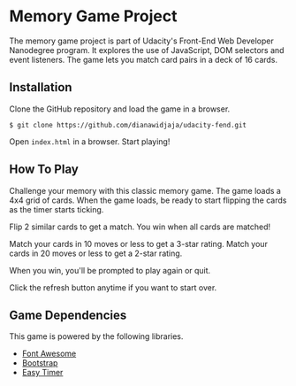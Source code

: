 # Memory Game Project

The memory game project is part of Udacity's Front-End Web Developer Nanodegree program.
It explores the use of JavaScript, DOM selectors and event listeners. The game lets you match card pairs in a deck of 16 cards.

## Installation

Clone the GitHub repository and load the game in a browser.

```
$ git clone https://github.com/dianawidjaja/udacity-fend.git
```

Open `index.html` in a browser. Start playing!

## How To Play

Challenge your memory with this classic memory game. The game loads a 4x4 grid of cards. When the game loads, be ready to start flipping the cards as 
the timer starts ticking.

Flip 2 similar cards to get a match. You win when all cards are matched! 

Match your cards in 10 moves or less to get a 3-star rating. Match your cards in 20 moves or less to get a 2-star rating.

When you win, you'll be prompted to play again or quit. 

Click the refresh button anytime if you want to start over.

## Game Dependencies

This game is powered by the following libraries.
  * [Font Awesome](https://fontawesome.com/)
  * [Bootstrap](https://getbootstrap.com/)
  * [Easy Timer](https://albert-gonzalez.github.io/easytimer.js/)
